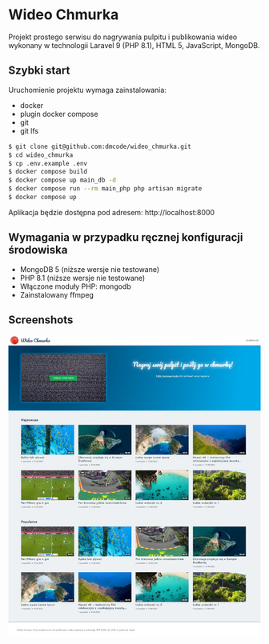 # Wideo Chmurka
Projekt prostego serwisu do nagrywania pulpitu i publikowania wideo wykonany w technologii Laravel 9 (PHP 8.1), HTML 5, JavaScript, MongoDB.

## Szybki start

Uruchomienie projektu wymaga zainstalowania:
* docker
* plugin docker compose
* git
* git lfs


```bash
$ git clone git@github.com:dmcode/wideo_chmurka.git
$ cd wideo_chmurka
$ cp .env.example .env
$ docker compose build
$ docker compose up main_db -d
$ docker compose run --rm main_php php artisan migrate
$ docker compose up
```

Aplikacja będzie dostępna pod adresem: http://localhost:8000


## Wymagania w przypadku ręcznej konfiguracji środowiska

 * MongoDB 5 (niższe wersje nie testowane)
 * PHP 8.1 (niższe wersje nie testowane)
 * Włączone moduły PHP: mongodb
 * Zainstalowany ffmpeg


## Screenshots

![Podgląd strony głównej](./screenshot.jpeg)
